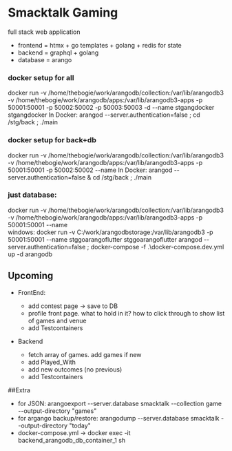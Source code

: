 
# Smacktalk Gaming

full stack web application 
- frontend = htmx + go templates + golang + redis for state
- backend = graphql + golang
- database = arango 


### docker setup for all
docker run -v /home/thebogie/work/arangodb/collection:/var/lib/arangodb3 -v /home/thebogie/work/arangodb/apps:/var/lib/arangodb3-apps  -p 50001:50001 -p 50002:50002 -p 50003:50003 -d --name stgangdocker stgangdocker
In Docker:
arangod  --server.authentication=false ; 
cd /stg/back ; ./main

### docker setup for back+db
docker run -v /home/thebogie/work/arangodb/collection:/var/lib/arangodb3 -v /home/thebogie/work/arangodb/apps:/var/lib/arangodb3-apps  -p 50001:50001 -p 50002:50002 --name
In Docker:
arangod  --server.authentication=false &
cd /stg/back ; ./main

### just database:
docker run -v /home/thebogie/work/arangodb/collection:/var/lib/arangodb3 -v /home/thebogie/work/arangodb/apps:/var/lib/arangodb3-apps  -p 50001:50001  --name   
windows: docker run -v C:/work/arangodbstorage:/var/lib/arangodb3  -p 50001:50001  --name stggoarangoflutter stggoarangoflutter
arangod  --server.authentication=false ;
docker-compose -f .\docker-compose.dev.yml up -d arangodb

## Upcoming
- FrontEnd:
  - add contest page -> save to DB
  - profile front page. what to hold in it? how to click through to show list of games and venue
  - add Testcontainers


- Backend
  - fetch array of games. add games if new
  - add Played_With
  - add new outcomes (no previous)
  - add Testcontainers



##Extra
- for JSON: arangoexport --server.database smacktalk --collection game --output-directory "games"
- for argango backup/restore: arangodump --server.database smacktalk --output-directory "today"
- docker-compose.yml -> docker exec -it backend_arangodb_db_container_1 sh




